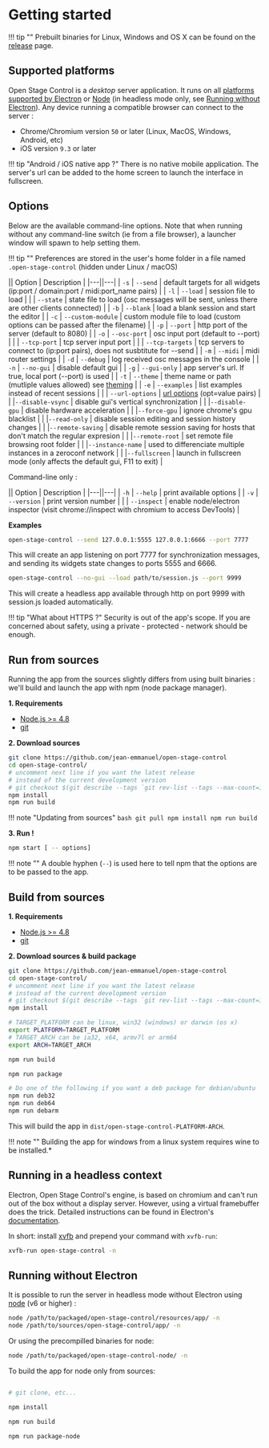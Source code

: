 # Getting started

!!! tip ""
    Prebuilt binaries for Linux, Windows and OS X can be found on the [release](https://github.com/jean-emmanuel/open-stage-control/releases) page.

## Supported platforms

Open Stage Control is a *desktop* server application. It runs on all [platforms supported by Electron](https://electron.atom.io/docs/tutorial/supported-platforms/) or [Node](https://nodejs.org/en/) (in headless mode only, see [Running without Electron](#running-without-electron)). Any device running a compatible browser can connect to the server :

- Chrome/Chromium version `50` or later (Linux, MacOS, Windows, Android, etc)
- iOS version `9.3` or later

!!! tip "Android / iOS native app ?"
    There is no native mobile application. The server's url can be added to the home screen to launch the interface in fullscreen.


## Options

Below are the available command-line options. Note that when running without any command-line switch (ie from a file browser), a launcher window will spawn to help setting them.

!!! tip ""
    Preferences are stored in the user's home folder in a file named `.open-stage-control` (hidden under Linux / macOS)

|| Option | Description |
|---||---|
| `-s` | `--send` | default targets for all widgets (ip:port / domain:port  / midi:port_name pairs) |
| `-l` | `--load` | session file to load |
| | `--state` | state file to load (osc messages will be sent, unless there are other clients connected) |
| `-b` | `--blank` | load a blank session and start the editor |
| `-c` | `--custom-module` | custom module file to load (custom options can be passed after the filename) |
| `-p` | `--port` | http port of the server (default to 8080) |
| `-o` | `--osc-port` | osc input port (default to --port) |
| | `--tcp-port` | tcp server input port |
| | `--tcp-targets` | tcp servers to connect to (ip:port pairs), does not susbtitute for --send |
| `-m` | `--midi` | midi router settings |
| `-d` | `--debug` | log received osc messages in the console |
| `-n` | `--no-gui` | disable default gui |
| `-g` | `--gui-only` | app server's url. If true, local port (--port) is used |
| `-t` | `--theme` | theme name or path (mutliple values allowed) see [theming](/docs/theming/) |
| `-e` | `--examples` | list examples instead of recent sessions |
| | `--url-options` | [url options](/docs/url-options) (opt=value pairs) |
| |`--disable-vsync` | disable gui's vertical synchronization |
| |`--disable-gpu` | disable hardware acceleration |
| |`--force-gpu` | ignore chrome's gpu blacklist |
| |`--read-only` | disable session editing and session history changes |
| |`--remote-saving` | disable remote session saving for hosts that don\'t match the regular expresion |
| |`--remote-root` | set remote file browsing root folder |
| |`--instance-name` | used to differenciate multiple instances in a zeroconf network |
| |`--fullscreen` | launch in fullscreen mode (only affects the default gui, F11 to exit) |

Command-line only :

|| Option | Description |
|---||---|
| `-h` | `--help` | print available options |
| `-v` | `--version` | print version number |
|  | `--inspect` | enable node/electron inspector (visit chrome://inspect with chromium to access DevTools) |

**Examples**

```bash
open-stage-control --send 127.0.0.1:5555 127.0.0.1:6666 --port 7777
```

This will create an app listening on port 7777 for synchronization messages, and sending its widgets state changes to ports 5555 and 6666.

```bash
open-stage-control --no-gui --load path/to/session.js --port 9999
```

This will create a headless app available through http on port 9999 with session.js loaded automatically.

!!! tip "What about HTTPS ?"
    Security is out of the app's scope. If you are concerned about safety, using a private - protected - network should be enough.


## Run from sources

Running the app from the sources slightly differs from using built binaries : we'll build and launch the app with npm (node package manager).

**1. Requirements**

- [Node.js >= 4.8](https://nodejs.org/en/#download)
- [git](https://git-scm.com/downloads)

**2. Download sources**

```bash
git clone https://github.com/jean-emmanuel/open-stage-control
cd open-stage-control/
# uncomment next line if you want the latest release
# instead of the current development version
# git checkout $(git describe --tags `git rev-list --tags --max-count=1`)
npm install
npm run build
```

!!! note "Updating from sources"
    ```bash
    git pull
    npm install
    npm run build
    ```

**3. Run !**

```bash
npm start [ -- options]
```

!!! note ""
    A double hyphen (`--`) is used here to tell npm that the options are to be passed to the app.


## Build from sources

**1. Requirements**

- [Node.js >= 4.8](https://nodejs.org/en/#download)
- [git](https://git-scm.com/downloads)

**2. Download sources & build package**

```bash
git clone https://github.com/jean-emmanuel/open-stage-control
cd open-stage-control/
# uncomment next line if you want the latest release
# instead of the current development version
# git checkout $(git describe --tags `git rev-list --tags --max-count=1`)
npm install

# TARGET_PLATFORM can be linux, win32 (windows) or darwin (os x)
export PLATFORM=TARGET_PLATFORM
# TARGET_ARCH can be ia32, x64, armv7l or arm64
export ARCH=TARGET_ARCH

npm run build

npm run package

# Do one of the following if you want a deb package for debian/ubuntu
npm run deb32
npm run deb64
npm run debarm
```

This will build the app in `dist/open-stage-control-PLATFORM-ARCH`.

!!! note ""
    Building the app for windows from a linux system requires wine to be installed.*

## Running in a headless context

Electron, Open Stage Control's engine, is based on chromium and can't run out of the box without a display server. However, using a virtual framebuffer does the trick. Detailed instructions can be found in Electron's [documentation](http://electron.atom.io/docs/tutorial/testing-on-headless-ci/).

In short: install [xvfb](https://en.wikipedia.org/wiki/Xvfb) and prepend your command with `xvfb-run`:  

```bash
xvfb-run open-stage-control -n
```

## Running without Electron

It is possible to run the server in headless mode without Electron using [node](https://nodejs.org/en/download/package-manager/) (v6 or higher) :

```bash
node /path/to/packaged/open-stage-control/resources/app/ -n
node /path/to/sources/open-stage-control/app/ -n
```

Or using the precompilled binaries for node:

```bash
node /path/to/packaged/open-stage-control-node/ -n
```

To build the app for node only from sources:

```bash

# git clone, etc...

npm install

npm run build

npm run package-node

```
